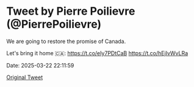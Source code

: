 # Tweet by Pierre Poilievre (@PierrePoilievre)

We are going to restore the promise of Canada.

Let's bring it home 🇨🇦: https://t.co/eIy7PDtCaB https://t.co/hEjIvWvLRa

Date: 2025-03-22 22:11:59

[Original Tweet](https://x.com/PierrePoilievre/status/1903570378007482582)
